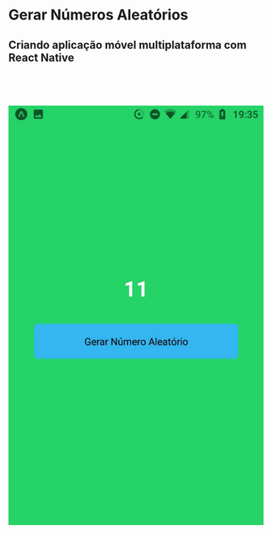 # Gerar Números Aleatórios

## Criando aplicação móvel multiplataforma com React Native

<br/>
<br/>
<br/>
<p align="center">
  <img src="https://github.com/Iann-rst/Numeros_Aleatorios/blob/main/github_image/GeraNumeroAleatorio1.jpeg" alt="Tela Gerar Números Aleatórios">
</p>